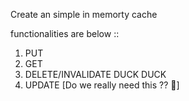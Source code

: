 Create an simple in memorty cache

functionalities are below ::

1) PUT
2) GET
3) DELETE/INVALIDATE
DUCK DUCK 
4) UPDATE [Do we really need this ?? 🤔]
